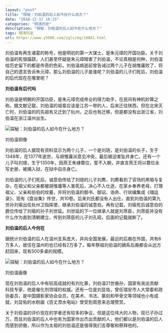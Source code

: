 ```yaml
---
layout: "post"
title: "探秘：刘伯温的后人如今在什么地方？"
date: "2018-12-17 16:15"
categories: "明清历史"
description: "探秘：刘伯温的后人如今在什么地方？"
tags: 明清历史
url: https://www.y5000.com/zgls/mq/10841.html
---
```






刘伯温有再生诸葛的称号，他是明初的第一大谋士，是朱元璋的开国功臣。关于刘伯温的死很蹊跷，人们甚至怀疑是朱元璋暗害了刘伯温，不论真相是何种，刘伯温给历史留下的都是传奇的色彩。刘伯温病逝前曾告诫过两个儿子在胡惟庸败了，将自己的遗言告诉朱元璋，那么刘伯温的儿子是谁呢？刘伯温的儿子们死后，刘伯温的后代现在在哪里呢？

**刘伯温有后代吗**

刘伯温是明朝的开国功臣，是朱元璋完成帝业的得力助手，在民间有神机妙算之称。据文献记载，刘伯温的祖辈应该是江苏一带的人，后来迁往陕西，但在北宋灭亡时，刘伯温的的先祖有又迁到了杭州，之后也有迁移，但是都没有出浙江省，刘伯温在浙江温州出生。

![探秘：刘伯温的后人如今在什么地方？](/uploads/allimg/170116/6-1F116112249319.JPG)

刘伯温铜像

刘伯温的后人据现有资料显示为两个儿子，一个是刘琏，是刘伯温的长子，生于1348年，在1377年逝世，与胡惟庸派意见冲突，最后被迫害坠井身亡。还有一个儿子叫刘璟，生于1350年，因燕王朱棣篡位，誓不入朝，并直言燕王将以篡位永写史册，被捕入狱，在狱中自杀身亡。

刘伯温的儿子们死后，诚意伯传给了刘琏的儿子刘廌，刘廌看到了官场的黑暗与复杂，在祖父和父亲都被胡惟庸等人害死后，决心不入仕途，在家乡奉养老母，打理祖父、父亲和伯伯的坟墓，并将刘伯温的御书、御诏、诰命、行状编集成《翊运录》，现有《盘谷集》传世，共10卷。后来刘氏都没有人出仕，直到刘伯温的第九世孙刘瑜出任处州卫指挥使，继承刘伯温的诚意伯。再有记载，刘瑜死后诚意伯的爵位传给了刘瑜的孙子刘世延。刘世延的下一位继承人就是刘荩臣，刘荩臣并没有什么作为直到清朝建立，传到刘荩臣的儿子刘孔昭，后面的记载就断了。

**刘伯温的后人今何在**

据统计刘伯温的后人在温州支系庞大，并向全国发展，最远的后裔在外国，共有6万多人，居住在温州的也已经有2万多了，每年祭祖刘伯温的嫡系后裔都会从远方赶回来，现有500多桌的规模。

![探秘：刘伯温的后人如今在什么地方？](/uploads/allimg/170116/6-1F116112340206.JPG)

刘伯温画像

现在刘伯温的后人中有较高成就的有刘化章，刘伯温21世裔孙，国家有突出贡献科技专家，他是催化剂领域的权威。还有一位是刘显佑，曾任瑞安市人大常委和政协委员，是中国摄影家协会会员，在美术、书法、篆刻和甲骨文等领域也小有成就，刘显佑的水粉画《百丈漈水电站》曾受到周恩来总理赞赏。

关于刘伯温的评价现在的学者还有较多的争议，但是这位伟大的人物，现已子孙过万，而且刘伯温的后人中也有为国家作出杰出贡献的人，他们都以是刘伯温的后人而感到骄傲，所以作为太祖的刘伯温还是值得我们去尊敬和祭拜他的。
